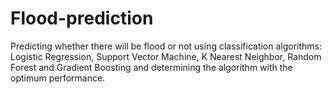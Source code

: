 # Flood-prediction
Predicting whether there will be flood or not using classification algorithms: Logistic Regression, Support Vector Machine, K Nearest Neighbor, Random Forest and Gradient Boosting and determining the algorithm with the optimum performance. 
